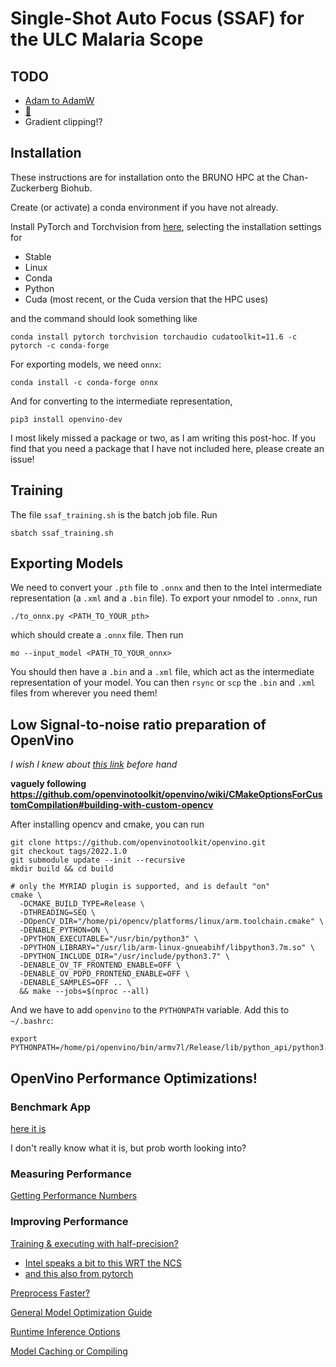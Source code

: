 # Single-Shot Auto Focus (SSAF) for the ULC Malaria Scope

## TODO

- [Adam to AdamW](https://www.fast.ai/2018/07/02/adam-weight-decay/)
- [:eyes:](https://arxiv.org/pdf/1708.07120.pdf)
- Gradient clipping!?

## Installation

These instructions are for installation onto the BRUNO HPC at the Chan-Zuckerberg Biohub.

Create (or activate) a conda environment if you have not already.

Install PyTorch and Torchvision from [here](https://pytorch.org/get-started/locally/), selecting the installation settings for

- Stable
- Linux
- Conda
- Python
- Cuda (most recent, or the Cuda version that the HPC uses)

and the command should look something like

```console
conda install pytorch torchvision torchaudio cudatoolkit=11.6 -c pytorch -c conda-forge
```

For exporting models, we need `onnx`:

```console
conda install -c conda-forge onnx
```

And for converting to the intermediate representation,

```console
pip3 install openvino-dev
```

I most likely missed a package or two, as I am writing this post-hoc. If you find that you need a package that I have  not included here, please create an issue!


## Training

The file `ssaf_training.sh` is the batch job file. Run

```console
sbatch ssaf_training.sh
```


## Exporting Models

We need to convert your `.pth` file to `.onnx` and then to the Intel intermediate representation (a `.xml` and a `.bin` file). To export your nmodel to `.onnx`, run

```console
./to_onnx.py <PATH_TO_YOUR_pth>
```

which should create a `.onnx` file. Then run

```console
mo --input_model <PATH_TO_YOUR_onnx>
```

You should then have a `.bin` and a `.xml` file, which act as the intermediate representation of your model. You can then `rsync` or `scp` the `.bin` and `.xml` files from wherever you need them!



## Low Signal-to-noise ratio preparation of OpenVino

_I wish I knew about [this link](https://stackoverflow.com/collectives/intel/articles/72141365/how-to-convert-pytorch-model-and-run-it-with-openvino) before hand_

__vaguely following https://github.com/openvinotoolkit/openvino/wiki/CMakeOptionsForCustomCompilation#building-with-custom-opencv__

After installing opencv and cmake, you can run

```console
git clone https://github.com/openvinotoolkit/openvino.git
git checkout tags/2022.1.0
git submodule update --init --recursive
mkdir build && cd build
```

```console
# only the MYRIAD plugin is supported, and is default "on"
cmake \
  -DCMAKE_BUILD_TYPE=Release \
  -DTHREADING=SEQ \
  -DOpenCV_DIR="/home/pi/opencv/platforms/linux/arm.toolchain.cmake" \
  -DENABLE_PYTHON=ON \
  -DPYTHON_EXECUTABLE="/usr/bin/python3" \
  -DPYTHON_LIBRARY="/usr/lib/arm-linux-gnueabihf/libpython3.7m.so" \
  -DPYTHON_INCLUDE_DIR="/usr/include/python3.7" \
  -DENABLE_OV_TF_FRONTEND_ENABLE=OFF \
  -DENABLE_OV_PDPD_FRONTEND_ENABLE=OFF \
  -DENABLE_SAMPLES=OFF .. \
  && make --jobs=$(nproc --all)
```

And we have to add `openvino` to the `PYTHONPATH` variable. Add this to `~/.bashrc`:
```console
export PYTHONPATH=/home/pi/openvino/bin/armv7l/Release/lib/python_api/python3.7:$PYTHONPATH
```


## OpenVino Performance Optimizations!

### Benchmark App

[here it is](https://docs.openvino.ai/latest/openvino_inference_engine_tools_benchmark_tool_README.html#run-the-tool)

I don't really know what it is, but prob worth looking into?

### Measuring Performance

[Getting Performance Numbers](https://docs.openvino.ai/latest/openvino_docs_MO_DG_Getting_Performance_Numbers.html#doxid-openvino-docs-m-o-d-g-getting-performance-numbers)

### Improving Performance

[Training & executing with half-precision?](https://pytorch.org/blog/accelerating-training-on-nvidia-gpus-with-pytorch-automatic-mixed-precision/)
- [Intel speaks a bit to this WRT the NCS](https://www.intel.com/content/www/us/en/developer/articles/technical/intel-neural-compute-stick-2-intel-ncs-2-and-16-floating-point-fp16.html)
- [and this also from pytorch](https://pytorch.org/docs/stable/amp.html)

[Preprocess Faster?](https://docs.openvino.ai/latest/openvino_docs_OV_UG_Preprocessing_Details.html#doxid-openvino-docs-o-v-u-g-preprocessing-details)

[General Model Optimization Guide](https://docs.openvino.ai/latest/openvino_docs_model_optimization_guide.html#doxid-openvino-docs-model-optimization-guide)

[Runtime Inference Options](https://docs.openvino.ai/latest/openvino_docs_deployment_optimization_guide_dldt_optimization_guide.html#doxid-openvino-docs-deployment-optimization-guide-dldt-optimization-guide)

[Model Caching or Compiling](https://docs.openvino.ai/latest/openvino_docs_OV_UG_Model_caching_overview.html#doxid-openvino-docs-o-v-u-g-model-caching-overview)
